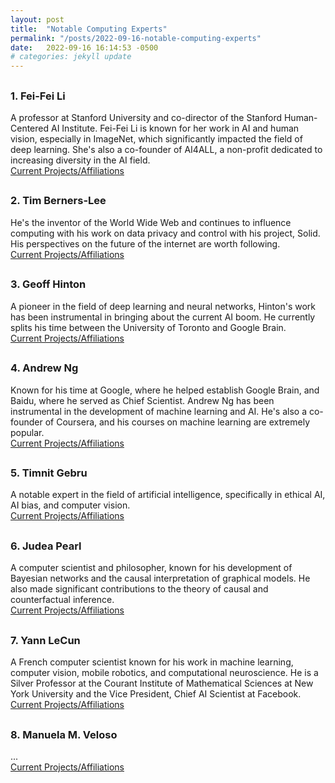 ```yaml
---
layout: post
title:  "Notable Computing Experts"
permalink: "/posts/2022-09-16-notable-computing-experts"
date:   2022-09-16 16:14:53 -0500
# categories: jekyll update
---
```





<h3 style = "margin-top: 1.8em">1. Fei-Fei Li</h3>
A professor at Stanford University and co-director of the Stanford Human-Centered AI Institute. Fei-Fei Li is known for her work in AI and human vision, especially in ImageNet, which significantly impacted the field of deep learning. She's also a co-founder of AI4ALL, a non-profit dedicated to increasing diversity in the AI field.
<div class="publication-links"><a href="https://profiles.stanford.edu/fei-fei-li">Current Projects/Affiliations</a></div>

<h3 style = "margin-top: 1.8em">2. Tim Berners-Lee</h3>
He's the inventor of the World Wide Web and continues to influence computing with his work on data privacy and control with his project, Solid. His perspectives on the future of the internet are worth following.
<div class="publication-links"><a href="https://www.w3.org/People/Berners-Lee/">Current Projects/Affiliations</a></div>

<h3 style = "margin-top: 1.8em">3. Geoff Hinton</h3>
A pioneer in the field of deep learning and neural networks, Hinton's work has been instrumental in bringing about the current AI boom. He currently splits his time between the University of Toronto and Google Brain.
<div class="publication-links"><a href="https://www.cs.toronto.edu/~hinton/">Current Projects/Affiliations</a></div>

<h3 style = "margin-top: 1.8em">4. Andrew Ng</h3>
Known for his time at Google, where he helped establish Google Brain, and Baidu, where he served as Chief Scientist. Andrew Ng has been instrumental in the development of machine learning and AI. He's also a co-founder of Coursera, and his courses on machine learning are extremely popular.
<div class="publication-links"><a href="https://www.andrewng.org/">Current Projects/Affiliations</a></div>

<h3 style = "margin-top: 1.8em">5. Timnit Gebru</h3>
A notable expert in the field of artificial intelligence, specifically in ethical AI, AI bias, and computer vision.
<div class="publication-links"><a href="https://ai.stanford.edu/~tgebru/">Current Projects/Affiliations</a></div>

<h3 style = "margin-top: 1.8em">6. Judea Pearl</h3>
A computer scientist and philosopher, known for his development of Bayesian networks and the causal interpretation of graphical models. He also made significant contributions to the theory of causal and counterfactual inference.
<div class="publication-links"><a href="https://samueli.ucla.edu/judea-pearl/">Current Projects/Affiliations</a></div>

<h3 style = "margin-top: 1.8em">7. Yann LeCun</h3>
A French computer scientist known for his work in machine learning, computer vision, mobile robotics, and computational neuroscience. He is a Silver Professor at the Courant Institute of Mathematical Sciences at New York University and the Vice President, Chief AI Scientist at Facebook.
<div class="publication-links"><a href="https://engineering.nyu.edu/faculty/yann-lecun">Current Projects/Affiliations</a></div>

<h3 style = "margin-top: 1.8em">8. Manuela M. Veloso</h3>
...
<div class="publication-links"><a href="https://engineering.cmu.edu/directory/bios/veloso-manuela.html">Current Projects/Affiliations</a></div>
